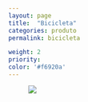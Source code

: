 ```yaml
---
layout: page
title:  "Bicicleta"
categories: produto
permalink: bicicleta

weight: 2
priority:
color: '#f6920a'
---
```


<figure><img src="{{ site.baseurl }}/assets/bicicleta/bike.png"/></figure>
